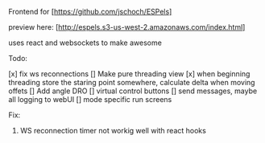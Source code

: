 Frontend for [https://github.com/jschoch/ESPels]

preview here: [http://espels.s3-us-west-2.amazonaws.com/index.html]

uses react and websockets to make awesome

Todo:

 [x] fix ws reconnections
 [] Make pure threading view
 [x] when beginning threading store the staring point somewhere, calculate delta when moving offets
 [] Add angle DRO
 [] virtual control buttons
 [] send messages, maybe all logging to webUI
 [] mode specific run screens

Fix: 

1. WS reconnection timer not workig well with react hooks
